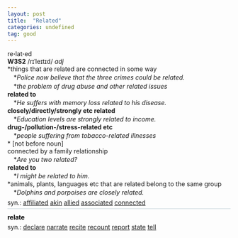 ```yaml
---
layout: post
title:  "Related"
categories: undefined
tag: good
---
```

<DIV style="MARGIN: 0px 0px 5px">re<B>·</B>lat<B>·</B>ed<BR><B>W3S2</B> /rɪˈleɪtɪd/ <I>adj</I> <BR>*things that are related are connected in some way<BR>　*<I>Police now believe that the three crimes could be related.</I><BR>　*<I>the problem of drug abuse and other related issues</I><BR><B>related to</B><BR>　*<I>He suffers with memory loss related to his disease.</I><BR><B>closely/directly/strongly etc related</B><BR>　*<I>Education levels are strongly related to income.</I><BR><B>drug-/pollution-/stress-related etc</B><BR>　*<I>people suffering from tobacco-related illnesses</I><BR>* [not before noun] <BR>connected by a family relationship<BR>　*<I>Are you two related?</I><BR><B>related to</B><BR>　*<I>I might be related to him.</I><BR>*animals, plants, languages etc that are related belong to the same group<BR>　*<I>Dolphins and porpoises are closely related.</I></DIV>
<DIV style="MARGIN: 0px 0px 5px">
<DIV style="MARGIN: 4px 0px">syn.: <A href="{{ site.baseurl }}/affiliated"><U>affiliated</U></A> <A href="{{ site.baseurl }}/akin"><U>akin</U></A> <A href="{{ site.baseurl }}/allied"><U>allied</U></A> <A href="{{ site.baseurl }}/associated"><U>associated</U></A> <A href="{{ site.baseurl }}/connected"><U>connected</U></A></DIV></DIV></DIV>
<DIV style="BORDER-TOP: #c7d4dc 1px solid; PADDING-BOTTOM: 0px; PADDING-TOP: 5px; PADDING-LEFT: 0px; PADDING-RIGHT: 0px"></DIV>
<DIV style="MARGIN: 5px 0px">
<DIV style="WIDTH: 100%">
<DIV style="FLOAT: left; LINE-HEIGHT: normal"></DIV>
<DIV style="WIDTH: 100%; OVERFLOW-X: hidden">
<DIV style="COLOR: #808080; MARGIN: 0px 0px 5px; LINE-HEIGHT: normal"><SPAN style="FONT-SIZE: 10.5pt; COLOR: #000000; LINE-HEIGHT: normal"><B>relate</B></SPAN> </DIV>
<DIV style="MARGIN: 0px 0px 5px">
<DIV style="MARGIN: 4px 0px">syn.: <A href="{{ site.baseurl }}/declare"><U>declare</U></A> <A href="{{ site.baseurl }}/narrate"><U>narrate</U></A> <A href="{{ site.baseurl }}/recite"><U>recite</U></A> <A href="{{ site.baseurl }}/recount"><U>recount</U></A> <A href="{{ site.baseurl }}/report"><U>report</U></A> <A href="{{ site.baseurl }}/state"><U>state</U></A> <A href="{{ site.baseurl }}/tell"><U>tell</U></A></DIV></DIV>
